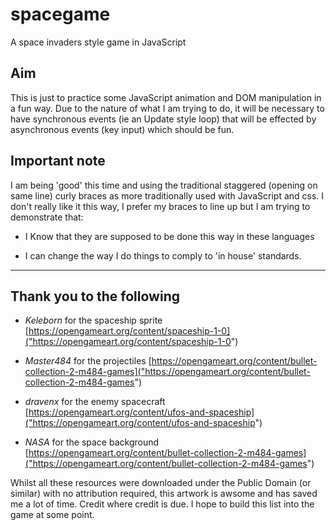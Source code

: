 # spacegame
A space invaders style game in JavaScript

## Aim

This is just to practice some JavaScript animation and DOM manipulation in a fun way. Due to the nature of what I am trying to do, it will be necessary to have 
synchronous events (ie an Update style loop) that will be effected by asynchronous events (key input) which should be fun.

## Important note

I am being 'good' this time and using the traditional staggered (opening on same line) curly braces as more traditionally used with JavaScript and css. I don't really like it this way, I prefer my braces to line up but I am trying to demonstrate that:

* I Know that they are supposed to be done this way in these languages

* I can change the way I do things to comply to 'in house' standards.

****

## Thank you to the following

* *Keleborn* for the spaceship sprite [https://opengameart.org/content/spaceship-1-0]("https://opengameart.org/content/spaceship-1-0")

* *Master484* for the projectiles [https://opengameart.org/content/bullet-collection-2-m484-games]("https://opengameart.org/content/bullet-collection-2-m484-games")


* *dravenx* for the enemy spacecraft [https://opengameart.org/content/ufos-and-spaceship]("https://opengameart.org/content/ufos-and-spaceship")

* *NASA* for the space background [https://opengameart.org/content/bullet-collection-2-m484-games]("https://opengameart.org/content/bullet-collection-2-m484-games")

Whilst all these resources were downloaded under the Public Domain (or similar) with no attribution required, this artwork is awsome and has saved me a lot of time. Credit where credit is due. I hope to build this list into the game at some point.
  